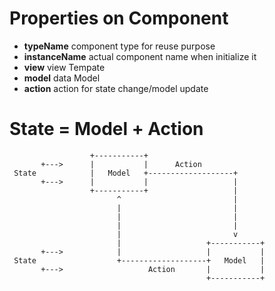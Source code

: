 # Properties on Component
- **typeName** component type for reuse purpose
- **instanceName** actual component name when initialize it
- **view** view Tempate
- **model** data Model
- **action** action for state change/model update

# State = Model + Action

```code
                  +-----------+
       +--->      |           |      Action
 State            |   Model   +-------------------+
       +--->      |           |                   |
                  +-----------+                   |
                        ^                         |
                        |                         |
                        |                         |
                        |                         |
                        |                         v
                        |                   +-----------+
       +--->            |                   |           |
 State                  +-------------------+   Model   |
       +--->                   Action       |           |
                                            +-----------+
```
